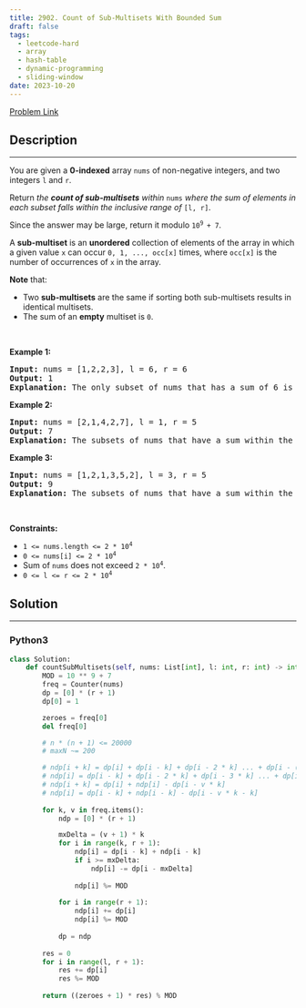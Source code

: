 ```yaml
---
title: 2902. Count of Sub-Multisets With Bounded Sum
draft: false
tags: 
  - leetcode-hard
  - array
  - hash-table
  - dynamic-programming
  - sliding-window
date: 2023-10-20
---
```


[Problem Link](https://leetcode.com/problems/count-of-sub-multisets-with-bounded-sum/)

## Description

---
<p>You are given a <strong>0-indexed</strong> array <code>nums</code> of non-negative integers, and two integers <code>l</code> and <code>r</code>.</p>

<p>Return <em>the <strong>count of sub-multisets</strong> within</em> <code>nums</code> <em>where the sum of elements in each subset falls within the inclusive range of</em> <code>[l, r]</code>.</p>

<p>Since the answer may be large, return it modulo <code>10<sup>9 </sup>+ 7</code>.</p>

<p>A <strong>sub-multiset</strong> is an <strong>unordered</strong> collection of elements of the array in which a given value <code>x</code> can occur <code>0, 1, ..., occ[x]</code> times, where <code>occ[x]</code> is the number of occurrences of <code>x</code> in the array.</p>

<p><strong>Note</strong> that:</p>

<ul>
	<li>Two <strong>sub-multisets</strong> are the same if sorting both sub-multisets results in identical multisets.</li>
	<li>The sum of an <strong>empty</strong> multiset is <code>0</code>.</li>
</ul>

<p>&nbsp;</p>
<p><strong>Example 1:</strong></p>

<pre>
<strong>Input:</strong> nums = [1,2,2,3], l = 6, r = 6
<strong>Output:</strong> 1
<strong>Explanation:</strong> The only subset of nums that has a sum of 6 is {1, 2, 3}.
</pre>

<p><strong>Example 2:</strong></p>

<pre>
<strong>Input:</strong> nums = [2,1,4,2,7], l = 1, r = 5
<strong>Output:</strong> 7
<strong>Explanation:</strong> The subsets of nums that have a sum within the range [1, 5] are {1}, {2}, {4}, {2, 2}, {1, 2}, {1, 4}, and {1, 2, 2}.
</pre>

<p><strong>Example 3:</strong></p>

<pre>
<strong>Input:</strong> nums = [1,2,1,3,5,2], l = 3, r = 5
<strong>Output:</strong> 9
<strong>Explanation:</strong> The subsets of nums that have a sum within the range [3, 5] are {3}, {5}, {1, 2}, {1, 3}, {2, 2}, {2, 3}, {1, 1, 2}, {1, 1, 3}, and {1, 2, 2}.</pre>

<p>&nbsp;</p>
<p><strong>Constraints:</strong></p>

<ul>
	<li><code>1 &lt;= nums.length &lt;= 2 * 10<sup>4</sup></code></li>
	<li><code>0 &lt;= nums[i] &lt;= 2 * 10<sup>4</sup></code></li>
	<li>Sum of <code>nums</code> does not exceed <code>2 * 10<sup>4</sup></code>.</li>
	<li><code>0 &lt;= l &lt;= r &lt;= 2 * 10<sup>4</sup></code></li>
</ul>


## Solution

---
### Python3
``` py title='count-of-sub-multisets-with-bounded-sum'
class Solution:
    def countSubMultisets(self, nums: List[int], l: int, r: int) -> int:
        MOD = 10 ** 9 + 7
        freq = Counter(nums)
        dp = [0] * (r + 1)
        dp[0] = 1

        zeroes = freq[0]
        del freq[0]

        # n * (n + 1) <= 20000
        # maxN ~= 200

        # ndp[i + k] = dp[i] + dp[i - k] + dp[i - 2 * k] ... + dp[i - (v - 1) * k]
        # ndp[i] = dp[i - k] + dp[i - 2 * k] + dp[i - 3 * k] ... + dp[i - v * k]
        # ndp[i + k] = dp[i] + ndp[i] - dp[i - v * k]
        # ndp[i] = dp[i - k] + ndp[i - k] - dp[i - v * k - k]
        
        for k, v in freq.items():
            ndp = [0] * (r + 1)

            mxDelta = (v + 1) * k
            for i in range(k, r + 1):
                ndp[i] = dp[i - k] + ndp[i - k]
                if i >= mxDelta:
                    ndp[i] -= dp[i - mxDelta]
                
                ndp[i] %= MOD
            
            for i in range(r + 1):
                ndp[i] += dp[i]
                ndp[i] %= MOD
            
            dp = ndp
            
        res = 0
        for i in range(l, r + 1):
            res += dp[i]
            res %= MOD
        
        return ((zeroes + 1) * res) % MOD
```

